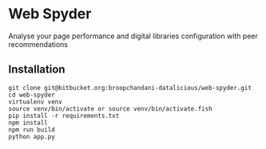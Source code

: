 # Web Spyder

Analyse your page performance and digital libraries configuration with peer recommendations

## Installation

```
git clone git@bitbucket.org:broopchandani-datalicious/web-spyder.git
cd web-spyder
virtualenv venv
source venv/bin/activate or source venv/bin/activate.fish
pip install -r requirements.txt
npm install
npm run build
python app.py
```